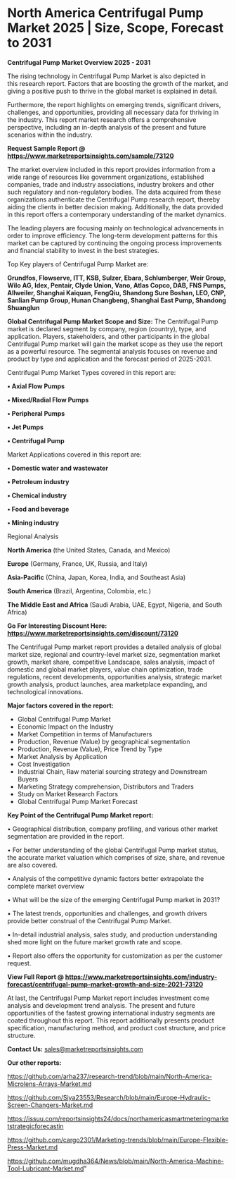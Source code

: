 # North America Centrifugal Pump Market 2025 | Size, Scope, Forecast to 2031

<Strong> Centrifugal Pump Market Overview 2025 - 2031</strong>

The rising technology in Centrifugal Pump Market is also depicted in this research report. Factors that are boosting the growth of the market, and giving a positive push to thrive in the global market is explained in detail.

Furthermore, the report highlights on emerging trends, significant drivers, challenges, and opportunities, providing all necessary data for thriving in the industry. This report market research offers a comprehensive perspective, including an in-depth analysis of the present and future scenarios within the industry.

<strong>Request Sample Report @ <a href=https://www.marketreportsinsights.com/sample/73120>https://www.marketreportsinsights.com/sample/73120</a></strong>

The market overview included in this report provides information from a wide range of resources like government organizations, established companies, trade and industry associations, industry brokers and other such regulatory and non-regulatory bodies. The data acquired from these organizations authenticate the Centrifugal Pump research report, thereby aiding the clients in better decision making. Additionally, the data provided in this report offers a contemporary understanding of the market dynamics.

The leading players are focusing mainly on technological advancements in order to improve efficiency. The long-term development patterns for this market can be captured by continuing the ongoing process improvements and financial stability to invest in the best strategies.

Top Key players of Centrifugal Pump Market are:

<strong>Grundfos, Flowserve, ITT, KSB, Sulzer, Ebara, Schlumberger, Weir Group, Wilo AG, Idex, Pentair, Clyde Union, Vano, Atlas Copco, DAB, FNS Pumps, Allweiler, Shanghai Kaiquan, FengQiu, Shandong Sure Boshan, LEO, CNP, Sanlian Pump Group, Hunan Changbeng, Shanghai East Pump, Shandong Shuanglun</strong>

<strong><b>Global Centrifugal Pump Market Scope and Size:</b></strong>
The Centrifugal Pump market is declared segment by company, region (country), type, and application. Players, stakeholders, and other participants in the global Centrifugal Pump market will gain the market scope as they use the report as a powerful resource. The segmental analysis focuses on revenue and product by type and application and the forecast period of 2025-2031.

Centrifugal Pump Market Types covered in this report are:

<strong>• Axial Flow Pumps

• Mixed/Radial Flow Pumps

• Peripheral Pumps

• Jet Pumps

• Centrifugal Pump</strong>

Market Applications covered in this report are:

<strong>• Domestic water and wastewater

• Petroleum industry

• Chemical industry

• Food and beverage

• Mining industry</strong> 

Regional Analysis

<strong>North America</strong> (the United States, Canada, and Mexico)

<strong>Europe</strong> (Germany, France, UK, Russia, and Italy)

<strong>Asia-Pacific</strong> (China, Japan, Korea, India, and Southeast Asia)

<strong>South America</strong> (Brazil, Argentina, Colombia, etc.)

<strong>The Middle East and Africa</strong> (Saudi Arabia, UAE, Egypt, Nigeria, and South Africa)

<strong>Go For Interesting Discount Here: <a href=https://www.marketreportsinsights.com/discount/73120>https://www.marketreportsinsights.com/discount/73120</a></strong>

The Centrifugal Pump market report provides a detailed analysis of global market size, regional and country-level market size, segmentation market growth, market share, competitive Landscape, sales analysis, impact of domestic and global market players, value chain optimization, trade regulations, recent developments, opportunities analysis, strategic market growth analysis, product launches, area marketplace expanding, and technological innovations.

<strong><b>Major factors covered in the report:</b></strong>
<ul>
  <li>Global Centrifugal Pump Market </li>
  <li>Economic Impact on the Industry</li>
  <li>Market Competition in terms of Manufacturers</li>
  <li>Production, Revenue (Value) by geographical segmentation</li>
  <li>Production, Revenue (Value), Price Trend by Type</li>
  <li>Market Analysis by Application</li>
  <li>Cost Investigation</li>
  <li>Industrial Chain, Raw material sourcing strategy and Downstream Buyers</li>
  <li>Marketing Strategy comprehension, Distributors and Traders</li>
  <li>Study on Market Research Factors</li>
  <li>Global Centrifugal Pump Market Forecast</li>
</ul>

<strong><b>Key Point of the Centrifugal Pump Market report:</b></strong>

• Geographical distribution, company profiling, and various other market segmentation are provided in the report.

• For better understanding of the global Centrifugal Pump market status, the accurate market valuation which comprises of size, share, and revenue are also covered.

• Analysis of the competitive dynamic factors better extrapolate the complete market overview

• What will be the size of the emerging Centrifugal Pump market in 2031?

• The latest trends, opportunities and challenges, and growth drivers provide better construal of the Centrifugal Pump Market.

• In-detail industrial analysis, sales study, and production understanding shed more light on the future market growth rate and scope.

• Report also offers the opportunity for customization as per the customer request.

<strong><b>View Full Report @ <a href=https://www.marketreportsinsights.com/industry-forecast/centrifugal-pump-market-growth-and-size-2021-73120>https://www.marketreportsinsights.com/industry-forecast/centrifugal-pump-market-growth-and-size-2021-73120</a></b></strong>


At last, the Centrifugal Pump Market report includes investment come analysis and development trend analysis. The present and future opportunities of the fastest growing international industry segments are coated throughout this report. This report additionally presents product specification, manufacturing method, and product cost structure, and price structure.

<strong>Contact Us:</strong>
sales@marketreportsinsights.com

<strong>Our other reports:</strong>

<a href=https://github.com/arha237/research-trend/blob/main/North-America-Microlens-Arrays-Market.md>https://github.com/arha237/research-trend/blob/main/North-America-Microlens-Arrays-Market.md</a>

<a href=https://github.com/Siya23553/Research/blob/main/Europe-Hydraulic-Screen-Changers-Market.md>https://github.com/Siya23553/Research/blob/main/Europe-Hydraulic-Screen-Changers-Market.md</a>

<a href=https://issuu.com/reportsinsights24/docs/northamericasmartmeteringmarketstrategicforecastin>https://issuu.com/reportsinsights24/docs/northamericasmartmeteringmarketstrategicforecastin</a>

<a href=https://github.com/cargo2301/Marketing-trends/blob/main/Europe-Flexible-Press-Market.md>https://github.com/cargo2301/Marketing-trends/blob/main/Europe-Flexible-Press-Market.md</a>

<a href=https://github.com/mugdha364/News/blob/main/North-America-Machine-Tool-Lubricant-Market.md>https://github.com/mugdha364/News/blob/main/North-America-Machine-Tool-Lubricant-Market.md</a>"
